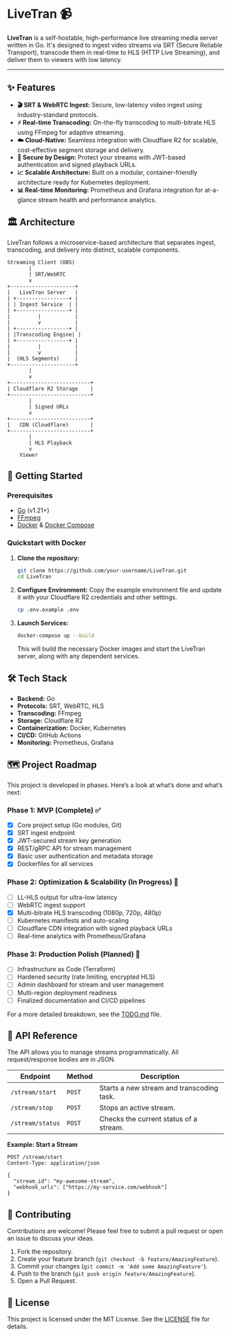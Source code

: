 
# LiveTran 📹

**LiveTran** is a self-hostable, high-performance live streaming media server written in Go. It's designed to ingest video streams via SRT (Secure Reliable Transport), transcode them in real-time to HLS (HTTP Live Streaming), and deliver them to viewers with low latency.

---

## ✨ Features

- **🎬 SRT & WebRTC Ingest:** Secure, low-latency video ingest using industry-standard protocols.
- **⚡ Real-time Transcoding:** On-the-fly transcoding to multi-bitrate HLS using FFmpeg for adaptive streaming.
- **☁️ Cloud-Native:** Seamless integration with Cloudflare R2 for scalable, cost-effective segment storage and delivery.
- **🔐 Secure by Design:** Protect your streams with JWT-based authentication and signed playback URLs.
- **📈 Scalable Architecture:** Built on a modular, container-friendly architecture ready for Kubernetes deployment.
- **📊 Real-time Monitoring:** Prometheus and Grafana integration for at-a-glance stream health and performance analytics.

## 🏛️ Architecture

LiveTran follows a microservice-based architecture that separates ingest, transcoding, and delivery into distinct, scalable components.

```
Streaming Client (OBS)
       |
       | SRT/WebRTC
       v
+---------------------+
|   LiveTran Server   |
| +-----------------+ |
| | Ingest Service  | |
| +-----------------+ |
|         |           |
|         v           |
| +-----------------+ |
| |Transcoding Engine| |
| +-----------------+ |
|         |           |
|         v           |
|  (HLS Segments)     |
+---------------------+
       |
       v
+--------------------------+
| Cloudflare R2 Storage    |
+--------------------------+
       |
       | Signed URLs
       v
+--------------------------+
|   CDN (Cloudflare)       |
+--------------------------+
       |
       | HLS Playback
       v
    Viewer
```

## 🚀 Getting Started

### Prerequisites

- [Go](https://go.dev/doc/install) (v1.21+)
- [FFmpeg](https://ffmpeg.org/download.html)
- [Docker](https://docs.docker.com/get-docker/) & [Docker Compose](https://docs.docker.com/compose/install/)

### Quickstart with Docker

1.  **Clone the repository:**
    ```sh
    git clone https://github.com/your-username/LiveTran.git
    cd LiveTran
    ```

2.  **Configure Environment:**
    Copy the example environment file and update it with your Cloudflare R2 credentials and other settings.
    ```sh
    cp .env.example .env
    ```

3.  **Launch Services:**
    ```sh
    docker-compose up --build
    ```
    This will build the necessary Docker images and start the LiveTran server, along with any dependent services.

## 🛠️ Tech Stack

- **Backend:** Go
- **Protocols:** SRT, WebRTC, HLS
- **Transcoding:** FFmpeg
- **Storage:** Cloudflare R2
- **Containerization:** Docker, Kubernetes
- **CI/CD:** GitHub Actions
- **Monitoring:** Prometheus, Grafana

## 🗺️ Project Roadmap

This project is developed in phases. Here’s a look at what’s done and what’s next:

### **Phase 1: MVP (Complete)** ✅

- [x] Core project setup (Go modules, Git)
- [x] SRT ingest endpoint
- [x] JWT-secured stream key generation
- [x] REST/gRPC API for stream management
- [x] Basic user authentication and metadata storage
- [x] Dockerfiles for all services

### **Phase 2: Optimization & Scalability (In Progress)** 🚧

- [ ] LL-HLS output for ultra-low latency
- [ ] WebRTC ingest support
- [x] Multi-bitrate HLS transcoding (1080p, 720p, 480p)
- [ ] Kubernetes manifests and auto-scaling
- [ ] Cloudflare CDN integration with signed playback URLs
- [ ] Real-time analytics with Prometheus/Grafana

### **Phase 3: Production Polish (Planned)** 📝

- [ ] Infrastructure as Code (Terraform)
- [ ] Hardened security (rate limiting, encrypted HLS)
- [ ] Admin dashboard for stream and user management
- [ ] Multi-region deployment readiness
- [ ] Finalized documentation and CI/CD pipelines

For a more detailed breakdown, see the [TODO.md](temp/TODO.md) file.

## 📜 API Reference

The API allows you to manage streams programmatically. All request/response bodies are in JSON.

| Endpoint          | Method | Description                               |
| ----------------- | ------ | ----------------------------------------- |
| `/stream/start`   | `POST` | Starts a new stream and transcoding task. |
| `/stream/stop`    | `POST` | Stops an active stream.                   |
| `/stream/status`  | `POST` | Checks the current status of a stream.    |

**Example: Start a Stream**
```http
POST /stream/start
Content-Type: application/json

{
  "stream_id": "my-awesome-stream",
  "webhook_urls": ["https://my-service.com/webhook"]
}
```

## 🤝 Contributing

Contributions are welcome! Please feel free to submit a pull request or open an issue to discuss your ideas.

1.  Fork the repository.
2.  Create your feature branch (`git checkout -b feature/AmazingFeature`).
3.  Commit your changes (`git commit -m 'Add some AmazingFeature'`).
4.  Push to the branch (`git push origin feature/AmazingFeature`).
5.  Open a Pull Request.

## 📄 License

This project is licensed under the MIT License. See the [LICENSE](LICENSE) file for details.